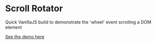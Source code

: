 # Scroll Rotator
Quick VanillaJS build to demonstrate the 'wheel' event scrolling a DOM element

[See the demo here](https://marcusmichaels.github.io/scroll-rotator/)
